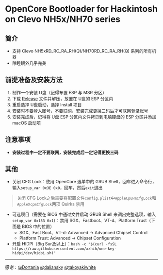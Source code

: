 # OpenCore Bootloader for Hackintosh on Clevo NH5x/NH70 series

## 简介
+ 支持 Clevo NH5xRD_RC_RA_RH(Q)/NH70RD_RC_RA_RH(Q) 系列的所有机器
+  除睡眠外几乎完美

## 前提准备及安装方法
1. 制作一个安装 U盘（记得布置 ESP 与 MSR 分区）
2. 下载 [Release](https://github.com/MichaelPan1026/Clevo-NH50-NH70-Hackintosh/releases) 文件并解压，放置在 U盘的 ESP 分区内
3. 重启选择 U盘启动，选择 Install 项目
4. 安装时不要登入账号，不要联网，安装完成更换三码后才可联网登录账号
5. 安装完成后，记得将 U盘 ESP 分区内文件拷贝到电脑硬盘的 ESP 分区并添加 macOS 启动项

## 注意事项
+ **安装过程中一定不要联网，安装完成后一定记得更换三码**

## 其他
+ 关闭 CFG Lock：使用 OpenCore 选单中的 GRUB Shell，回车进入命令行，输入`setup_var 0x3E 0x0`，回车，然后`exit`退出
>关闭 CFG Lock之后需要将配置文件`config.plist`中`AppleCpuPmCfgLock`和`AppleXcpmCfgLock`两项 Quirks 禁用

+ 可选项目（需要在 BIOS 中通过文件启动 GRUB Shell 来调出完整选项，输入`setup_var 0x133 0x1`）：禁用 SGX、Fastboot、VT-d、Platform Trust（下面是 BIOS 中的位置）
  - SGX、Fast Boot、VT-d: Advanced -> Advanced Chipset Control
  - Platform Trust: Advanced -> Chipset Configuration
+ 开启 HIDPI（Big Sur及以上）：`bash -c "$(curl -fsSL https://raw.githubusercontent.com/xzhih/one-key-hidpi/dev/hidpi.sh)"`

-----------------------------------------

感谢：[@Dortania](https://github.com/dortania) [@daliansky](https://github.com/daliansky) [@takoyakiwhite](https://github.com/takoyakiwhite)
